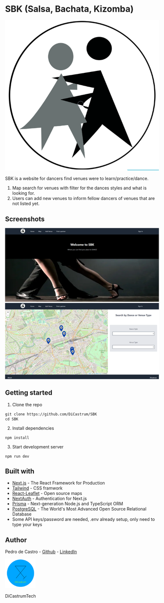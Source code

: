 # SBK (Salsa, Bachata, Kizomba)

<p align="center">
  <img src="public/danceIcon.png" />
</p>




SBK is a website for dancers find venues were to learn/practice/dance.

1. Map search for venues with filter for the dances styles and what is looking for.
2. Users can add new venues to inform fellow dancers of venues that are not listed yet.



## Screenshots

<p align="center">
  <img src="public/sitescreen1.png" />
  <img src="public/sitescreen2.png" />
</p>




## Getting started

1. Clone the repo

```
git clone https://github.com/DiCastrum/SBK
cd SBK
```

2. Install dependencies
```
npm install
```

3. Start development server
```
npm run dev
```



## Built with

* [Next.js](https://nextjs.org/) - The React Framework for Production
* [Tailwind](https://tailwindcss.com/) - CSS framwork
* [React-Leaflet](https://react-leaflet.js.org/) - Open source maps
* [NextAuth](https://next-auth.js.org/) - Authentication for Next.js
* [Prisma](https://www.prisma.io/) - Next-generation Node.js and TypeScript ORM
* [PostgreSQL](https://www.postgresql.org/) - The World's Most Advanced Open Source Relational Database
* Some API keys/password are needed, .env already setup, only need to type your keys


## Author

Pedro de Castro - [Github](https://github.com/DiCastrum) - [LinkedIn](https://linkedin.com/in/pedro-de-castro-dicastrum)

<img src="public/icon.png" alt="drawing" width="100"/> 

DiCastrumTech
